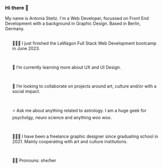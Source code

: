 ### Hi there 👋 <br>

My name is Antonia Steitz. I'm a Web Developer, focussed on Front End Development with a background in Graphic Design. Based in Berlin, Germany. <br>
<br>
<ul> 👩🏻‍💻 I just finished the LeWagon Full Stack Web Development bootcamp in June 2023. </ul><br>
<ul> 🌱 I’m currently learning more about UX and UI Design. </ul><br>
<ul> 👯 I’m looking to collaborate on projects around art, culture and/or with a social impact. </ul><br>
<ul> ⭐️ Ask me about anything related to astrology. I am a huge geek for psycholgy, neuro science and anything woo woo. </ul><br>
<ul> 👩🏻‍🎨 I have been a freelance graphic designer since graduating school in 2021. Mainly cooperating with art and culture institutions. </ul><br>
<ul> 🏳️‍🌈 Pronouns: she/her </ul><br> 
